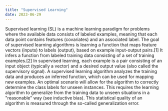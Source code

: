 ```yaml
---
title: "Supervised Learning"
date: 2023-06-29
---
```

Supervised learning (SL) is a machine learning paradigm for problems where the available data consists of labeled examples, meaning that each data point contains features (covariates) and an associated label. The goal of supervised learning algorithms is learning a function that maps feature vectors (inputs) to labels (output), based on example input-output pairs.[1] It infers a function from labeled training data consisting of a set of training examples.[2] In supervised learning, each example is a pair consisting of an input object (typically a vector) and a desired output value (also called the supervisory signal). A supervised learning algorithm analyzes the training data and produces an inferred function, which can be used for mapping new examples. An optimal scenario will allow for the algorithm to correctly determine the class labels for unseen instances. This requires the learning algorithm to generalize from the training data to unseen situations in a "reasonable" way (see inductive bias). This statistical quality of an algorithm is measured through the so-called generalization error.
